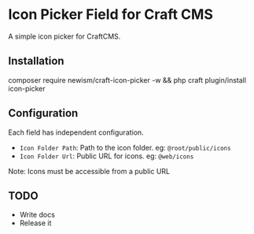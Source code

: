 # Icon Picker Field for Craft CMS

A simple icon picker for CraftCMS.

## Installation

composer require newism/craft-icon-picker -w && php craft plugin/install icon-picker

## Configuration

Each field has independent configuration.

* `Icon Folder Path`: Path to the icon folder. eg: `@root/public/icons`
* `Icon Folder Url`: Public URL for icons. eg: `@web/icons`

Note: Icons must be accessible from a public URL

## TODO

* Write docs
* Release it
